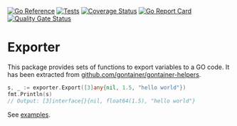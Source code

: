 [![Go Reference](https://pkg.go.dev/badge/github.com/gontainer/exporter.svg)](https://pkg.go.dev/github.com/gontainer/exporter)
[![Tests](https://github.com/gontainer/exporter/actions/workflows/tests.yml/badge.svg)](https://github.com/gontainer/exporter/actions/workflows/tests.yml)
[![Coverage Status](https://coveralls.io/repos/github/gontainer/exporter/badge.svg?branch=main)](https://coveralls.io/github/gontainer/exporter?branch=main)
[![Go Report Card](https://goreportcard.com/badge/github.com/gontainer/exporter)](https://goreportcard.com/report/github.com/gontainer/exporter)
[![Quality Gate Status](https://sonarcloud.io/api/project_badges/measure?project=gontainer_exporter&metric=alert_status)](https://sonarcloud.io/summary/new_code?id=gontainer_exporter)

# Exporter

This package provides sets of functions to export variables to a GO code.
It has been extracted from [github.com/gontainer/gontainer-helpers](https://github.com/gontainer/gontainer-helpers).

```go
s, _ := exporter.Export([3]any{nil, 1.5, "hello world"})
fmt.Println(s)
// Output: [3]interface{}{nil, float64(1.5), "hello world"}
```

See [examples](examples_test.go).
